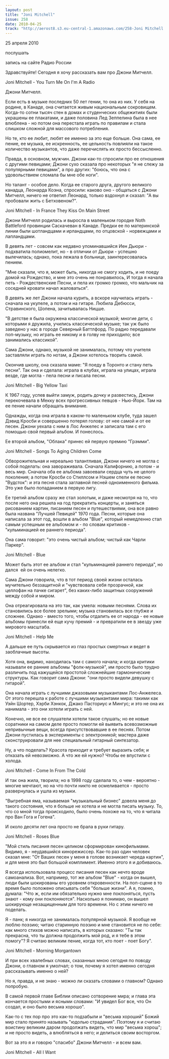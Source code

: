 ```yaml
---
layout: post
title: "Joni Mitchell"
issue: 258
date: 2010-04-25
track: "http://aerost8.s3.eu-central-1.amazonaws.com/258-Joni Mitchell.mp3"
---
```


25 апреля 2010

послушать

запись на сайте Радио России

Здравствуйте! Сегодня я хочу рассказать вам про Джони Митчелл.

Joni Mitchell - You Turn Me On I'm A Radio

Джони Митчелл.

Если есть в музыке последних 50 лет гении, то она из них. У себя на родине, в Канаде, она считается живым национальным сокровищем. Когда-то сотни тысяч стен в домах и студенческих общежитиях были украшены ее плакатами, и даже половина Лед Зеппелина была в нее влюблена - но потом она перестала играть по правилам и стала слишком сложной для массового потребления.

Но те, кто ее любит, любят ее именно за это еще больше. Она сама, ее пение, ее музыка, ее искренность, ее цельность повлияли на такое количество музыкантов, что даже перечислять их просто бессысленно.

Правда, в основном, мужчин. Джони как-то спросили про ее отношения с другими певицами; Джони сухо сказала про некоторых "я не слежу за популярными певицами", а про других: "боюсь, что она с удовольствием сломала бы мне обе ноги".

Но талант - особое дело. Когда ее старого друга, другого великого канадца, Леонарда Коэна, спросили: каково оно - общаться с Джони Митчелл, ничего не ответил Леонард, только вздохнул и сказал: "А вы пробовали жить с Бетховеном?".

Joni Mitchell - In France They Kiss On Main Street

Джони Митчелл родилась и выросла в маленьком городке Noth Battleford провинции Саскачеван в Канаде. Предки ее по материнской линии были шотландцами и ирландцами, по отцовской - норвежцами и лапландцами.

В девять лет - совсем как недавно упоминавшийся Иен Дьюри - подхватила полиомелит, но - в отличии от Дьюри - успешно вылечилась; однако, пока лежала в больнице, заинтересовалась пением.

"Мне сказали, что я, может быть, никогда не смогу ходить, и не поеду домой на Рождество, и мне это очень не понравилось, И тогда я начала петь - Рождественские Песни, и пела их громко громко, что мальчик на соседней кровати начал жаловаться".

В девять же лет Джони начала курить, а вскоре научилась играть - сначала на укулеле, а потом и на гитаре. Любила Дебюсси, Стравинского, Шопена, зачитывалась Ницше.

"В детстве я была окружена классической музыкой; многие дети, с которыми я дружила, учились классической музыке; так уж было заведено у нас в городе Северный Баттлфорд. По радио передавали поп-музыку, но играть ее никому и в голву не приходило; все занимались классикой".

Сама Джони, однако, музыкой не занималась, потому что учителя заставляли играть по нотам, а Джони хотелось творить самой.

Окончив школу, она сказала маме: "Я поеду в Торонто и стану петь песни". Так она и сделала: играла в клубах, играла на улицах, играла везде, где могла - пела песни и писала песни.

Joni Mitchell - Big Yellow Taxi

К 1967 году, успев выйти замуж, родить дочку и развестись, Джони перекочевала в Мекку всех прогрессивных певцов - Нью-Йорк. Там на ее пение начали обращать внимание.

Однажды, когда она играла в каком-то маленьком клубе, туда зашел Дэвид Кросби и совершенно потерял голову: от нее самой и от ее песен. Джони уехала с ним в Лос Анжелес и записала там с его помощью свой первый альбом. И понеслось.

Ее второй альбом, "Облака" принес ей первую премию "Грэмми".

Joni Mitchell - Songs To Aging Children Come

Обворожительная и нереально талантливая, Джони ничего не могла с собой поделать: она завораживала. Сначала Калифорнию, а потом - и весь мир. Сначала оба ее альбома завоевали сердца чуть не целого поколения; а потом Кросби со Стиллсом и Нэшем спели ее песню "Вудсток": и эта песня стала заглавной песней одноименного фильма. Это уже было попаданием в первую лигу.

Ее третий альбом сразу же стал золотым, и даже несмотря на то, что после него она решила на год прекратить концерты, и заняться рисованием картин, писанием песен и путешествиями, она все равно была названа "Лучшей Певицей" 1970 года. Песни, которые она написала за этот год, вошли в альбом "Blue", который немедленно стал самым успешным ее альбомом и - по словам критиков - "кульминацией ее раннего периода".

Она сама говорит: "это очень чистый альбом; чистый как Чарли Паркер".

Joni Mitchell - Blue

Может быть этот ее альбом и стал "кульминацией раннего периода", но дался  ей он очень нелегко.

Сама Джони говорила, что в тот период своей жизни осталась мучительно беззащитной и "чувствовала себя прозрачной, как целлофан на пачке сигарет", без каких-либо защитных сооружений между собой и миром.

Она отреагировала на это так, как умела: новыми песнями. Слова их становились все более зрелыми; музыка становилась все глубже и сложнее. Однако - вместо того, чтобы отдалить ее от народа - ее новые альбомы принесли ей еще кучу премий - и превратили ее в звезду уже мирового масштаба.

Joni Mitchell - Help Me

А дальше ее путь скрывается из глаз простых смертных и ведет в заоблачные высоты.

Хотя она, видимо, находилась там с самого начала; и когда критики называли ее ранние альбомы "фолк-музыкой", им просто было трудно различить под кажущейся простотой сложнейшие гармонические структуры. Как говорит сама Джони: "они просто видели девушку с гитарой".

Она начала играть с лучшими джазовыми музыкантами Лос-Анжелеса. От этого перешла к работе с лучшими музыкантами мира: такими как Уэйн Шортер, Хэрби Хэнкок, Джако Пасториус и Мингус; и это не она их нанимала - это они хотели играть с ней.

Конечно, не все ее слушатели хотели такое слушать; но ее новые соратники на самом деле просто помогли ей выявить всевозможные непривычные вещи, всегда присутствовавшие в ее песнях. Потом Джони пустилась в эксперименты с электроникой; мастера даже сконструировали для нее специальный гитарный синтезатор.

Ну, а что поделать? Красота приходит и требует выразить себя; и отказать ей невозможно. А что же ей нужно? Чтобы ее впустили с холода.

Joni Mitchell - Come In From The Cold

И так она жила, творила; но в 1998 году сделала то, о чем - вероятно - многие мечтают, но на что почти никто не осмеливается - просто развернулась и ушла из музыки.

"Выгребная яма, называемая "музыкальный бизнес" довела меня до такого состояния, что я больше не хотела и не могла писать музыку. То, что со мной тогда происходило, было очень похоже на то, что я читала про Ван Гога и Гогена".

И около десяти лет она просто не брала в руки гитару.

Joni Mitchell - Roses Blue

"Мой стиль писания песен целиком сформирован кинофильмами. Видимо, я - неудавшийся кинорежиссер. Как-то раз один человек сказал мне: "От Ваших песен у меня в голове возникает череда картин", и для меня это был большой комплимент. Именно этого я и добиваюсь.

Я всегда использовала процесс писания песен как нечто вроде самоанализа. Вот, например, тот же альбом "Blue" - когда он вышел, люди были шокированы его уровнем откровенности. На поп-сцене в то время было положено описывать себя "больше жизни". А я, помню, думала: "Что ж, если им обязательно нужно мне поклоняться, пусть знают - кому они поклоняются". Насколько я понимаю, он вышел шокирующе незащищенным для того времени. Но с этим ничего не поделать.

Я - панк; я никогда не занималась популярной музыкой. Я вообще не люблю поэзию; читаю старинную поэзию и мне становится не по себе: как много стихов можно написать, в которых сказано: "Ты так прекрасна, что ты должна продолжить мой род, и я тебе в этом помогу"? Я считаю великим пение, когда тот, кто поет - поет Богу".

Joni Mitchell - Morning Morgantown

И при всех хвалебных словах, сказанных мною сегодня по поводу Джони, о главном я умолчал; о том, почему я хотел именно сегодня рассказывать именно о ней?

Но я, правда, и не знаю - можно ли сказать словами о главном? Однако попробую.

В самой первой главе Библии описано сотворение мира; и глава эта кончается простыми и ясными словами: "И увидел Бог все, что Он создал, и оно было весьма хорошо".

Как-то с тех пор про это как-то подзабыли и "весьма хороший" Божий мир стало принято называть "юдолью страдания". Поэтому я и считаю воистину великим даром продолжать видеть, что мир "весьма хорош"; и не просто видеть, а влюбляться в него; и делиться своим восторгом.

Вот за это я и говорю "спасибо" Джони Митчелл - и всем вам.

Joni Mitchell - All I Want
